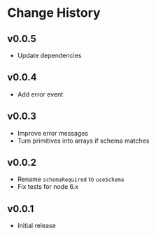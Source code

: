 Change History
==============

v0.0.5
------
* Update dependencies

v0.0.4
------
* Add error event

v0.0.3
------
* Improve error messages
* Turn primitives into arrays if schema matches

v0.0.2
------
* Rename `schemaRequired` to `useSchema`
* Fix tests for node 6.x

v0.0.1
------
* Initial release